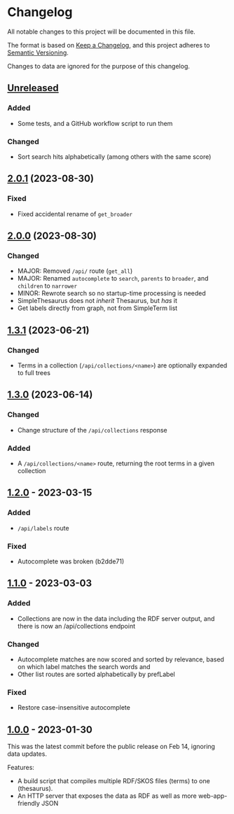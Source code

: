 # Changelog

All notable changes to this project will be documented in this file.

The format is based on [Keep a Changelog](https://keepachangelog.com/en/1.0.0/),
and this project adheres to [Semantic Versioning](https://semver.org/spec/v2.0.0.html).

Changes to data are ignored for the purpose of this changelog.

## [Unreleased]

### Added

- Some tests, and a GitHub workflow script to run them

### Changed

- Sort search hits alphabetically (among others with the same score)

## [2.0.1] (2023-08-30)

### Fixed

- Fixed accidental rename of `get_broader`

## [2.0.0] (2023-08-30)

### Changed

- MAJOR: Removed `/api/` route (`get_all`)
- MAJOR: Renamed `autocomplete` to `search`, `parents` to `broader`, and `children` to `narrower`
- MINOR: Rewrote search so no startup-time processing is needed
- SimpleThesaurus does not _inherit_ Thesaurus, but _has_ it
- Get labels directly from graph, not from SimpleTerm list

## [1.3.1] (2023-06-21)

### Changed

- Terms in a collection (`/api/collections/<name>`) are optionally expanded to full trees

## [1.3.0] (2023-06-14)

### Changed

- Change structure of the `/api/collections` response

### Added

- A `/api/collections/<name>` route, returning the root terms in a given collection

## [1.2.0] - 2023-03-15

### Added

- `/api/labels` route

### Fixed

- Autocomplete was broken (b2dde71)

## [1.1.0] - 2023-03-03

### Added

- Collections are now in the data including the RDF server output, and there is now an /api/collections endpoint

### Changed

- Autocomplete matches are now scored and sorted by relevance, based on which label matches the search words and
- Other list routes are sorted alphabetically by prefLabel

### Fixed

- Restore case-insensitive autocomplete

## [1.0.0] - 2023-01-30

This was the latest commit before the public release on Feb 14, ignoring data updates.

Features:

- A build script that compiles multiple RDF/SKOS files (terms) to one (thesaurus).
- An HTTP server that exposes the data as RDF as well as more web-app-friendly JSON

[unreleased]: https://github.com/gu-gridh/queerlit-terms/compare/v2.0.1...HEAD
[2.0.1]: https://github.com/gu-gridh/queerlit-terms/compare/v2.0.0...v2.0.1
[2.0.0]: https://github.com/gu-gridh/queerlit-terms/compare/v1.3.1...v2.0.0
[1.3.1]: https://github.com/gu-gridh/queerlit-terms/compare/v1.3.0...v1.3.1
[1.3.0]: https://github.com/gu-gridh/queerlit-terms/compare/v1.2.0...v1.3.0
[1.2.0]: https://github.com/gu-gridh/queerlit-terms/compare/v1.1.0...v1.2.0
[1.1.0]: https://github.com/gu-gridh/queerlit-terms/compare/v1.0.0...v1.1.0
[1.0.0]: https://github.com/gu-gridh/queerlit-terms/releases/tag/v1.0.0
